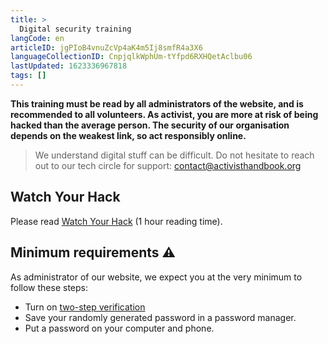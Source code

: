 ```yaml
---
title: >
  Digital security training
langCode: en
articleID: jgPIoB4vnuZcVp4aK4m5Ij8smfR4a3X6
languageCollectionID: CnpjqlkWphUm-tYfpd6RXHQetAclbu06
lastUpdated: 1623336967818
tags: []
---
```


**This training must be read by all administrators of the website, and is recommended to all volunteers. As activist, you are more at risk of being hacked than the average person. The security of our organisation depends on the weakest link, so act responsibly online.**

> We understand digital stuff can be difficult. Do not hesitate to reach out to our tech circle for support: [contact@activisthandbook.org](mailto:contact@activisthandbook.org)

## Watch Your Hack

Please read [Watch Your Hack](https://watchyourhack.com) (1 hour reading time).

## Minimum requirements ⚠️

As administrator of our website, we expect you at the very minimum to follow these steps:

-   Turn on [two-step verification](https://docs.requarks.io/auth#two-factor-authentication)
-   Save your randomly generated password in a password manager.
-   Put a password on your computer and phone.